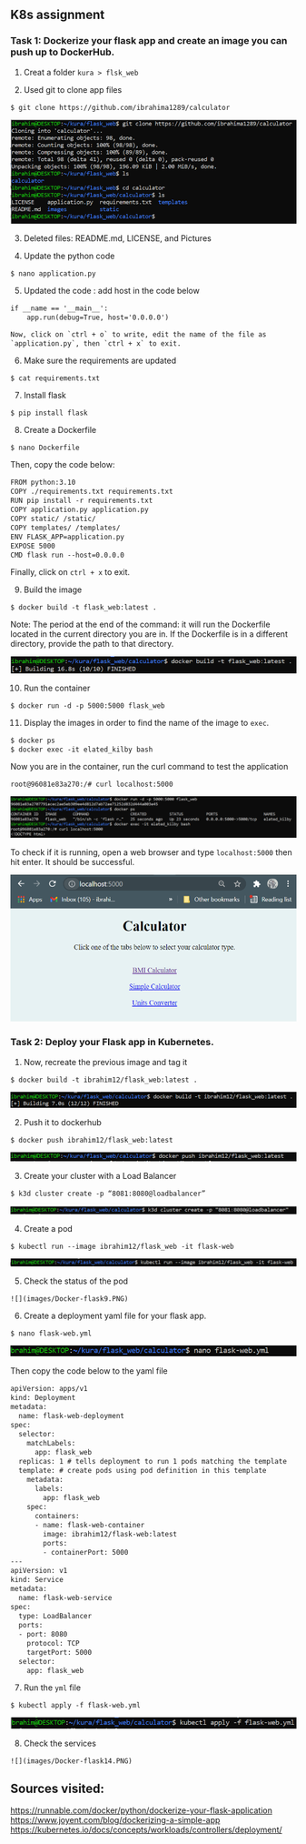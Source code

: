 ## K8s assignment

### Task 1: Dockerize your flask app and create an image you can push up to DockerHub.

1. Creat a folder `kura > flsk_web`

2. Used git to clone app files
  ```
  $ git clone https://github.com/ibrahima1289/calculator
  ```
  
  ![](images/Docker-flask1.PNG)
  
3. Deleted files: README.md, LICENSE, and Pictures

4. Update the python code
  ```
  $ nano application.py
  ```
5. Updated the code : add host in the code below
  ```
  if __name == '__main__':
      app.run(debug=True, host='0.0.0.0')
  ```
    Now, click on `ctrl + o` to write, edit the name of the file as `application.py`, then `ctrl + x` to exit.
    
6. Make sure the requirements are updated
  ```
  $ cat requirements.txt
  ```
7. Install flask
  ```
  $ pip install flask
  ```
8. Create a Dockerfile
  ```
  $ nano Dockerfile
  ```
  Then, copy the code below:
  ```
  FROM python:3.10
  COPY ./requirements.txt requirements.txt
  RUN pip install -r requirements.txt
  COPY application.py application.py
  COPY static/ /static/
  COPY templates/ /templates/
  ENV FLASK_APP=application.py
  EXPOSE 5000
  CMD flask run --host=0.0.0.0
  ```
  Finally, click on `ctrl + x` to exit.

9. Build the image
  ```
  $ docker build -t flask_web:latest .
  ```
Note: The period at the end of the command: it will run the Dockerfile located in the current directory you are in. If the Dockerfile is in a different directory, provide the path to that directory.

![](images/Docker-flask2.PNG)

10. Run the container
  ```
  $ docker run -d -p 5000:5000 flask_web
  ```
11. Display the images in order to find the name of the image to `exec`.
  ```
  $ docker ps
  $ docker exec -it elated_kilby bash
  ```
Now you are in the container, run the curl command to test the application
```
root@96081e83a270:/# curl localhost:5000
```
![](images/Docker-flask3.PNG)

To check if it is running, open a web browser and type `localhost:5000` then hit enter.
It should be successful.

![](images/Docker-flask4.PNG)

### Task 2: Deploy your Flask app in Kubernetes.

1. Now, recreate the previous image and tag it 
```
$ docker build -t ibrahim12/flask_web:latest .
```

![](images/Docker-flask5.PNG)

2. Push it to dockerhub
```
$ docker push ibrahim12/flask_web:latest
```

![](images/Docker-flask6.PNG)

3. Create your cluster with a Load Balancer
```
$ k3d cluster create -p “8081:8080@loadbalancer”
```

![](images/Docker-flask7.PNG)

4. Create a pod
```
$ kubectl run --image ibrahim12/flask_web -it flask-web
```

![](images/Docker-flask8.PNG)

5. Check the status of the pod
```
![](images/Docker-flask9.PNG)
```

6. Create a deployment yaml file for your flask app.
```
$ nano flask-web.yml
```

![](images/Docker-flask12.PNG)

Then copy the code below to the yaml file

```
apiVersion: apps/v1
kind: Deployment
metadata:
  name: flask-web-deployment
spec:
  selector:
    matchLabels:
      app: flask_web
  replicas: 1 # tells deployment to run 1 pods matching the template
  template: # create pods using pod definition in this template
    metadata:
      labels:
        app: flask_web
    spec:
      containers:
      - name: flask-web-container
        image: ibrahim12/flask-web:latest
        ports:
        - containerPort: 5000
---
apiVersion: v1
kind: Service
metadata:
  name: flask-web-service
spec:
  type: LoadBalancer
  ports:
  - port: 8080
    protocol: TCP
    targetPort: 5000
  selector:
    app: flask_web
```

7. Run the `yml` file
```
$ kubectl apply -f flask-web.yml
```

![](images/Docker-flask13.PNG)

8. Check the services
```
![](images/Docker-flask14.PNG)
```



## Sources visited:

https://runnable.com/docker/python/dockerize-your-flask-application
https://www.joyent.com/blog/dockerizing-a-simple-app
https://kubernetes.io/docs/concepts/workloads/controllers/deployment/

